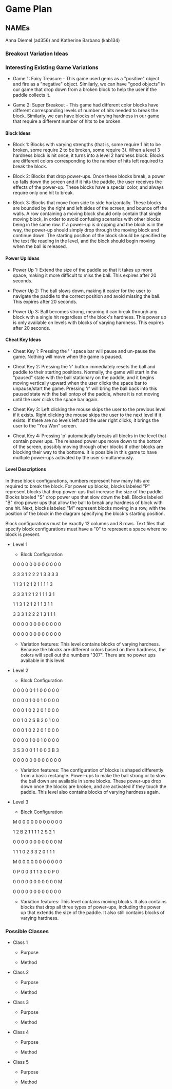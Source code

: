 # Game Plan
## NAMEs
Anna Diemel (ad356) and Katherine Barbano (kab134)

### Breakout Variation Ideas

### Interesting Existing Game Variations

 * Game 1: Fairy Treasure - This game used gems as a "positive" object and fire as a "negative" object.
 Similarly, we can have "good objects" in our game that drop down from a broken block to help the user
 if the paddle collects it.
 
 * Game 2: Super Breakout - This game had different color blocks have different corresponding levels of
 number of hits needed to break the block. Similarly, we can have blocks of varying hardness in our game
 that require a different number of hits to be broken.


#### Block Ideas

 * Block 1: Blocks with varying strengths (that is, some require 1 hit to be broken, some require
 2 to be broken, some require 3). When a level 3 hardness block is hit once, it turns into a level
 2 hardness block. Blocks are different colors corresponding to the number of hits left required
 to break the block.

 * Block 2: Blocks that drop power-ups. Once these blocks break, a power up falls down the screen
 and if it hits the paddle, the user receives the effects of the power-up. These blocks have a special
 color, and always require only one hit to break.

 * Block 3: Blocks that move from side to side horizontally. These blocks are bounded by the right and left
  sides of the screen, and bounce off the walls. A row containing a moving block should only contain that
  single moving block, in order to avoid confusing scenarios with other blocks being in the same row.
  If a power-up is dropping and the block is in the way, the power-up should simply drop through the 
  moving block and continue down. The starting position of the block should be specified by the text
  file reading in the level, and the block should begin moving when the ball is released.
  

#### Power Up Ideas

 * Power Up 1: Extend the size of the paddle so that it takes up more space, making it more difficult
 to miss the ball. This expires after 20 seconds.

 * Power Up 2: The ball slows down, making it easier for the user to navigate the paddle to the correct
 position and avoid missing the ball. This expires after 20 seconds.

 * Power Up 3: Ball becomes strong, meaning it can break through any block with a single hit regardless
 of the block's hardness. This power up is only available on levels with blocks of varying hardness. This
 expires after 20 seconds.


#### Cheat Key Ideas

 * Cheat Key 1: Pressing the ' ' space bar will pause and un-pause the game. Nothing will move when the game
   is paused.

 * Cheat Key 2: Pressing the 'r' button immediately resets the ball and paddle to their starting positions.
 Normally, the game will start in the "paused" state with the ball stationary on the paddle, and it begins moving vertically
 upward when the user clicks the space bar to unpause/start the game. Pressing 'r' will bring the ball back into
 this paused state with the ball ontop of the paddle, where it is not moving until the user clicks the space bar again.

 * Cheat Key 3: Left clicking the mouse skips the user to the previous level if it exists. Right clicking the mouse
 skips the user to the next level if it exists. If there are no levels left and the user right clicks, it brings the
 user to the "You Won" screen.

 * Cheat Key 4: Pressing 'p' automatically breaks all blocks in the level that contain power ups. The released power ups
 move down to the bottom of the screen, possibly moving through other blocks if other blocks are blocking their way to the bottome. 
 It is possible in this game to have multiple power-ups activated by the user simultaneously.


#### Level Descriptions

In these block configurations, numbers represent how many hits are required to break
the block. For power up blocks, blocks labeled "P" represent blocks that drop power-ups
that increase the size of the paddle. Blocks labeled "S" drop power ups that slow
down the ball. Blocks labeled "B" drop power ups that allow the ball to break any
hardness of block with one hit. Next, blocks labeled "M" represent blocks moving in a row, with the position of the block in the diagram
specifying the block's starting position.

Block configurations must be exactly 12 columns and 8 rows. Text
files that specify block configurations must have a "0" to represent a space where
no block is present.

 * Level 1
   * Block Configuration
   
   0 0 0 0 0 0 0 0 0 0 0 0
   
   3 3 3 1 2 2 2 1 3 3 3 3
   
   1 1 3 1 2 1 2 1 1 1 1 3
   
   3 3 3 1 2 1 2 1 1 1 3 1
   
   1 1 3 1 2 1 2 1 1 3 1 1
   
   3 3 3 1 2 2 2 1 3 1 1 1
   
   0 0 0 0 0 0 0 0 0 0 0 0
   
   0 0 0 0 0 0 0 0 0 0 0 0

   * Variation features: This level contains blocks of varying hardness. Because
   the blocks are different colors based on their hardness, the colors will spell
   out the numbers "307". There are no power ups available in this level.
   

 * Level 2
   * Block Configuration
   
   0 0 0 0 0 1 1 0 0 0 0 0
   
   0 0 0 0 1 0 0 1 0 0 0 0
   
   0 0 0 1 0 2 2 0 1 0 0 0
   
   0 0 1 0 2 S B 2 0 1 0 0
   
   0 0 0 1 0 2 2 0 1 0 0 0
   
   0 0 0 0 1 0 0 1 0 0 0 0
   
   3 S 3 0 0 1 1 0 0 3 B 3
   
   0 0 0 0 0 0 0 0 0 0 0 0
   

   * Variation features: The configuration of blocks is shaped differently
   from a basic rectangle. Power-ups to make the ball strong or to slow the ball
   down are available in some blocks. These power-ups drop down once the blocks
   are broken, and are activated if they touch the paddle. This level also
   contains blocks of varying hardness again.

 * Level 3
   * Block Configuration
   
   M 0 0 0 0 0 0 0 0 0 0 0
   
   1 2 B 2 1 1 1 1 2 S 2 1
   
   0 0 0 0 0 0 0 0 0 0 0 M
   
   1 1 1 0 2 3 3 2 0 1 1 1
   
   M 0 0 0 0 0 0 0 0 0 0 0
   
   0 P 0 0 3 1 1 3 0 0 P 0
   
   0 0 0 0 0 0 0 0 0 0 0 M
   
   0 0 0 0 0 0 0 0 0 0 0 0

   * Variation features: This level contains moving blocks. It also contains
   blocks that drop all three types of power-ups, including the power up
   that extends the size of the paddle. It also still contains blocks of varying
   hardness.


### Possible Classes

 * Class 1
   * Purpose

   * Method

 * Class 2
   * Purpose

   * Method

 * Class 3
   * Purpose

   * Method

 * Class 4
   * Purpose

   * Method

 * Class 5
   * Purpose

   * Method
